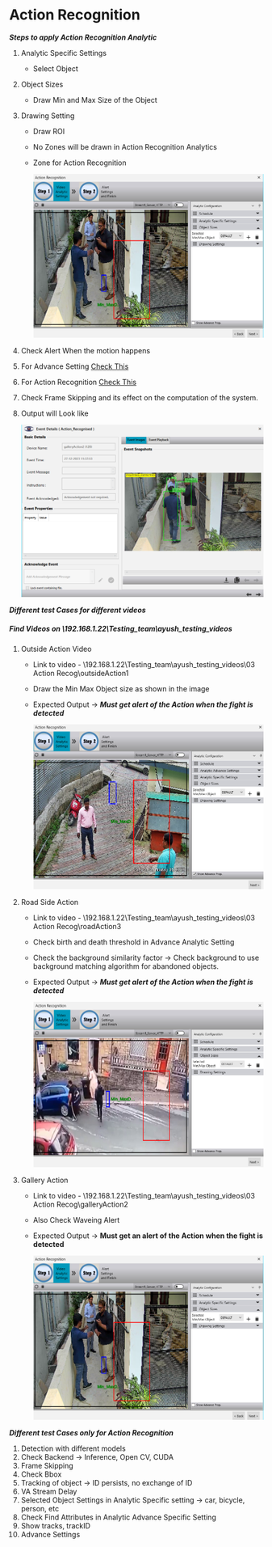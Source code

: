 # **Action Recognition**
 
***Steps to apply Action Recognition Analytic***

1. Analytic Specific Settings
   - Select Object
2. Object Sizes
   - Draw Min and Max Size of the Object
3. Drawing Setting
   - Draw ROI
   - No Zones will be drawn in Action Recognition Analytics

   - Zone for Action Recognition

     ![image](https://github.com/ayushaggarwalI2V/Video-Analytics-Server/blob/main/03%20Action%20Recognition/images/action%20Recg%20VMS.png "VMS Action")

4. Check Alert When the motion happens
5. For Advance Setting [Check This](https://stackoverflowteams.com/c/i2v-systems/questions/132)
6. For Action Recognition [Check This](https://stackoverflowteams.com/c/i2v-systems/questions/116)
7. Check Frame Skipping and its effect on the computation of the system.
8. Output will Look like

     ![image](https://github.com/ayushaggarwalI2V/Video-Analytics-Server/blob/main/03%20Action%20Recognition/images/Fight%20detection.png "Action Recog Output")

***Different test Cases for different videos***
##### Find Videos on _\\192.168.1.22\Testing_team\ayush_testing_videos_

1. Outside Action Video
   - Link to video - \\192.168.1.22\Testing_team\ayush_testing_videos\03 Action Recog\outsideAction1
   - Draw the Min Max Object size as shown in the image
   - Expected Output -> **_Must get alert of the Action when the fight is detected_**
     
     ![image](https://github.com/ayushaggarwalI2V/Video-Analytics-Server/blob/main/03%20Action%20Recognition/images/action%20outside.png "Action")

2. Road Side Action
   - Link to video - \\192.168.1.22\Testing_team\ayush_testing_videos\03 Action Recog\roadAction3
   - Check birth and death threshold in Advance Analytic Setting
   - Check the background similarity factor -> Check background to use background matching algorithm for abandoned objects.
   - Expected Output -> **_Must get alert of the Action when the fight is detected_**
   
     ![image](https://github.com/ayushaggarwalI2V/Video-Analytics-Server/blob/main/03%20Action%20Recognition/images/road%20side%20action.png "Action")

3. Gallery Action
   - Link to video - \\192.168.1.22\Testing_team\ayush_testing_videos\03 Action Recog\galleryAction2
   - Also Check Waveing Alert 
   - Expected Output -> **Must get an alert of the Action when the fight is detected**
     
     ![image](https://github.com/ayushaggarwalI2V/Video-Analytics-Server/blob/main/03%20Action%20Recognition/images/action%20Recg%20VMS.png "Action")

***Different test Cases only for Action Recognition***

1. Detection with different models
2. Check Backend -> Inference, Open CV, CUDA
3. Frame Skipping
4. Check Bbox
5. Tracking of object -> ID persists, no exchange of ID
6. VA Stream Delay
7. Selected Object Settings in Analytic Specific setting -> car, bicycle, person, etc
8. Check Find Attributes in Analytic Advance Specific Setting
9. Show tracks, trackID
10. Advance Settings
  

